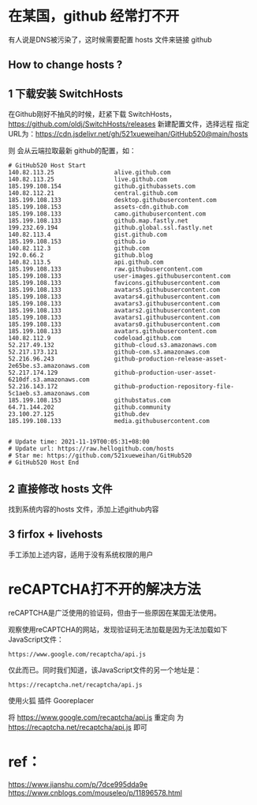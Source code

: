 # 在某国，github 经常打不开

有人说是DNS被污染了，这时候需要配置 hosts 文件来链接 github


## How to change hosts ?



## 1 下载安装 SwitchHosts

在Github刚好不抽风的时候，赶紧下载 SwitchHosts， https://github.com/oldj/SwitchHosts/releases
新建配置文件，选择远程 指定URL为：https://cdn.jsdelivr.net/gh/521xueweihan/GitHub520@main/hosts

则 会从云端拉取最新 github的配置，如：

~~~
# GitHub520 Host Start
140.82.113.25                 alive.github.com
140.82.113.25                 live.github.com
185.199.108.154               github.githubassets.com
140.82.112.21                 central.github.com
185.199.108.133               desktop.githubusercontent.com
185.199.108.153               assets-cdn.github.com
185.199.108.133               camo.githubusercontent.com
185.199.108.133               github.map.fastly.net
199.232.69.194                github.global.ssl.fastly.net
140.82.113.4                  gist.github.com
185.199.108.153               github.io
140.82.112.3                  github.com
192.0.66.2                    github.blog
140.82.113.5                  api.github.com
185.199.108.133               raw.githubusercontent.com
185.199.108.133               user-images.githubusercontent.com
185.199.108.133               favicons.githubusercontent.com
185.199.108.133               avatars5.githubusercontent.com
185.199.108.133               avatars4.githubusercontent.com
185.199.108.133               avatars3.githubusercontent.com
185.199.108.133               avatars2.githubusercontent.com
185.199.108.133               avatars1.githubusercontent.com
185.199.108.133               avatars0.githubusercontent.com
185.199.108.133               avatars.githubusercontent.com
140.82.112.9                  codeload.github.com
52.217.49.132                 github-cloud.s3.amazonaws.com
52.217.173.121                github-com.s3.amazonaws.com
52.216.96.243                 github-production-release-asset-2e65be.s3.amazonaws.com
52.217.174.129                github-production-user-asset-6210df.s3.amazonaws.com
52.216.143.172                github-production-repository-file-5c1aeb.s3.amazonaws.com
185.199.108.153               githubstatus.com
64.71.144.202                 github.community
23.100.27.125                 github.dev
185.199.108.133               media.githubusercontent.com


# Update time: 2021-11-19T00:05:31+08:00
# Update url: https://raw.hellogithub.com/hosts
# Star me: https://github.com/521xueweihan/GitHub520
# GitHub520 Host End
~~~
## 2 直接修改 hosts 文件 
找到系统内容的hosts 文件，添加上述github内容
## 3 firfox + livehosts
手工添加上述内容，适用于没有系统权限的用户


# reCAPTCHA打不开的解决方法


reCAPTCHA是广泛使用的验证码，但由于一些原因在某国无法使用。

观察使用reCAPTCHA的网站，发现验证码无法加载是因为无法加载如下JavaScript文件：

    https://www.google.com/recaptcha/api.js

仅此而已。同时我们知道，该JavaScript文件的另一个地址是：

    https://recaptcha.net/recaptcha/api.js

使用火狐 插件 Gooreplacer

将 https://www.google.com/recaptcha/api.js  重定向 为 https://recaptcha.net/recaptcha/api.js 即可




# ref： 
https://www.jianshu.com/p/7dce995dda9e
https://www.cnblogs.com/mouseleo/p/11896578.html
